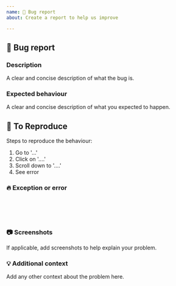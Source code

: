 ```yaml
---
name: 🐞 Bug report
about: Create a report to help us improve

---
```

## 🐞 Bug report
### Description
A clear and concise description of what the bug is.

### Expected behaviour
A clear and concise description of what you expected to happen.
## 🔬 To Reproduce
Steps to reproduce the behaviour:
1. Go to '...'
2. Click on '....'
3. Scroll down to '....'
4. See error

### 🔥 Exception or error
<pre><code>
<!-- If the issue is accompanied by an exception or an error, please share it below: -->
<!-- ✍️-->

</code></pre>
### 📷 Screenshots
If applicable, add screenshots to help explain your problem.
### 💡 Additional context
Add any other context about the problem here.
